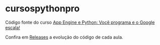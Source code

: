 cursospythonpro
===============

Código fonte do curso [App Engine e Python: Você programa e o Google escala!](https://www.youtube.com/watch?v=HYU5rO3trPc&list=PLA05yVJtRWYQMVMp9gFvaW2KZSpR_sZsH)

Confira em [Releases](https://github.com/renzon/cursospythonpro/releases) a evolução do código de cada aula.


